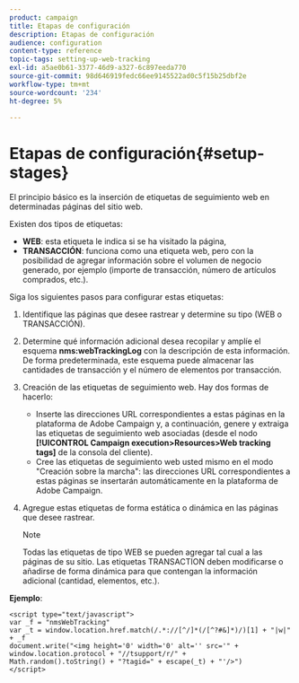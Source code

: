 ```yaml
---
product: campaign
title: Etapas de configuración
description: Etapas de configuración
audience: configuration
content-type: reference
topic-tags: setting-up-web-tracking
exl-id: a5ae0b61-3377-46d9-a327-6c897eeda770
source-git-commit: 98d646919fedc66ee9145522ad0c5f15b25dbf2e
workflow-type: tm+mt
source-wordcount: '234'
ht-degree: 5%

---
```


# Etapas de configuración{#setup-stages}

El principio básico es la inserción de etiquetas de seguimiento web en determinadas páginas del sitio web.

Existen dos tipos de etiquetas:

* **WEB**: esta etiqueta le indica si se ha visitado la página,
* **TRANSACCIÓN**: funciona como una etiqueta web, pero con la posibilidad de agregar información sobre el volumen de negocio generado, por ejemplo (importe de transacción, número de artículos comprados, etc.).

Siga los siguientes pasos para configurar estas etiquetas:

1. Identifique las páginas que desee rastrear y determine su tipo (WEB o TRANSACCIÓN).
1. Determine qué información adicional desea recopilar y amplíe el esquema **nms:webTrackingLog** con la descripción de esta información. De forma predeterminada, este esquema puede almacenar las cantidades de transacción y el número de elementos por transacción.
1. Creación de las etiquetas de seguimiento web. Hay dos formas de hacerlo:

   * Inserte las direcciones URL correspondientes a estas páginas en la plataforma de Adobe Campaign y, a continuación, genere y extraiga las etiquetas de seguimiento web asociadas (desde el nodo **[!UICONTROL Campaign execution>Resources>Web tracking tags]** de la consola del cliente).
   * Cree las etiquetas de seguimiento web usted mismo en el modo &quot;Creación sobre la marcha&quot;: las direcciones URL correspondientes a estas páginas se insertarán automáticamente en la plataforma de Adobe Campaign.

1. Agregue estas etiquetas de forma estática o dinámica en las páginas que desee rastrear.

   >[!NOTE]
   >
   >Todas las etiquetas de tipo WEB se pueden agregar tal cual a las páginas de su sitio. Las etiquetas TRANSACTION deben modificarse o añadirse de forma dinámica para que contengan la información adicional (cantidad, elementos, etc.).

**Ejemplo**:

```
<script type="text/javascript">
var _f = "nmsWebTracking"
var _t = window.location.href.match(/.*://[^/]*(/[^?#&]*)/)[1] + "|w|" + _f
document.write("<img height='0' width='0' alt='' src='" +
window.location.protocol + "//tsupport/r/" +
Math.random().toString() + "?tagid=" + escape(_t) + "'/>")
</script>
```
